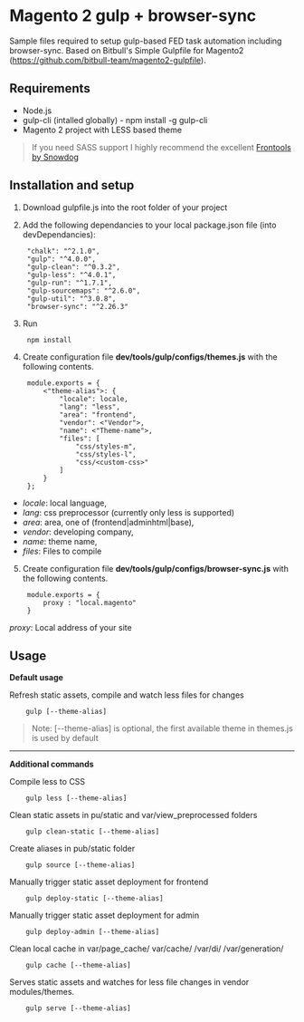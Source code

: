 # Magento 2 gulp + browser-sync

Sample files required to setup gulp-based FED task automation including browser-sync. Based on Bitbull's Simple Gulpfile for Magento2 (https://github.com/bitbull-team/magento2-gulpfile).

Requirements
-----
- Node.js
- gulp-cli (intalled globally) - npm install -g gulp-cli
- Magento 2 project with LESS based theme 

> If you need SASS support I highly recommend the excellent [Frontools by Snowdog](https://github.com/SnowdogApps/magento2-frontools) 


Installation and setup
----
1. Download gulpfile.js into the root folder of your project
2. Add the following dependancies to your local package.json file (into devDependancies):
		
		"chalk": "^2.1.0",
    	"gulp": "^4.0.0",
    	"gulp-clean": "^0.3.2",
    	"gulp-less": "^4.0.1",
    	"gulp-run": "^1.7.1",
    	"gulp-sourcemaps": "^2.6.0",
    	"gulp-util": "^3.0.8",
    	"browser-sync": "^2.26.3"
3. Run 
	
		npm install

4. Create configuration file **dev/tools/gulp/configs/themes.js** with the following contents.

		module.exports = {
			<"theme-alias">: {
				"locale": locale,
				"lang": "less",
				"area": "frontend",
				"vendor": <"Vendor">,
				"name": <"Theme-name">,
				"files": [
					"css/styles-m",
					"css/styles-l",
					"css/<custom-css>"
				]
			}
		};
  
- _locale_: local language,
- _lang_: css preprocessor (currently only less is supported)
- _area_: area, one of (frontend|adminhtml|base),
- _vendor_: developing company,
- _name_: theme name,
- _files_: Files to compile
        
5. Create configuration file **dev/tools/gulp/configs/browser-sync.js** with the following contents.

        module.exports = {
          	proxy : "local.magento"
        }

_proxy_: Local address of your site

Usage
--------
**Default usage**

Refresh static assets, compile and watch less files for changes

        gulp [--theme-alias]

> Note: [--theme-alias] is optional, the first available theme in themes.js is used by default
---
**Additional commands**

Compile less to CSS

        gulp less [--theme-alias]


Clean static assets in pu/static and var/view_preprocessed folders
        
        gulp clean-static [--theme-alias]
        

Create aliases in pub/static folder
        
        gulp source [--theme-alias]


Manually trigger static asset deployment for frontend
        
        gulp deploy-static [--theme-alias]


Manually trigger static asset deployment for admin
        
        gulp deploy-admin [--theme-alias]


Clean local cache in var/page_cache/ var/cache/ /var/di/ /var/generation/ 
        
        gulp cache [--theme-alias]


Serves static assets and watches for less file changes in vendor modules/themes.
        
        gulp serve [--theme-alias]


